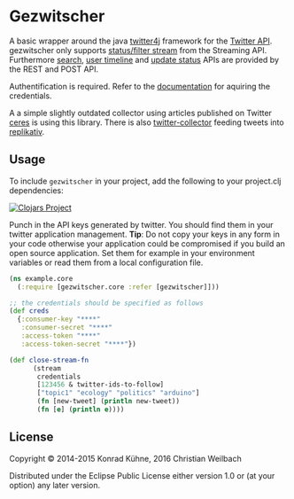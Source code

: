 # Gezwitscher

A basic wrapper around the java [twitter4j](http://twitter4j.org/en/index.html) framework for the [Twitter API](https://dev.twitter.com/docs). gezwitscher only supports [status/filter stream](https://dev.twitter.com/streaming/reference/post/statuses/filter) from the Streaming API. Furthermore [search](https://dev.twitter.com/rest/reference/get/search/tweets), [user timeline](https://dev.twitter.com/rest/reference/get/statuses/user_timeline) and [update status](https://dev.twitter.com/rest/reference/post/statuses/update) APIs are provided by the REST and POST API.

Authentification is required. Refer to the [documentation](https://dev.twitter.com/docs/auth/using-oauth) for aquiring the credentials.

A a simple slightly outdated collector using articles published on Twitter [ceres](https://github.com/kordano/ceres) is using this library. There is also [twitter-collector](https://github.com/replikativ/twitter-collector) feeding tweets into [replikativ](https://github.com/replikativ/replikativ).

## Usage

To include `gezwitscher` in your project, add the following to your project.clj dependencies:

[![Clojars Project](http://clojars.org/io.replikativ/gezwitscher/latest-version.svg)](http://clojars.org/io.replikativ/konserve)



Punch in the API keys generated by twitter. You should find them in your twitter application management. **Tip**: Do not copy your keys in any form in your code otherwise your application could be compromised if you build an open source application. Set them for example in your environment variables or read them from a local configuration file.

```clojure
(ns example.core
  (:require [gezwitscher.core :refer [gezwitscher]]))

;; the credentials should be specified as follows
(def creds
  {:consumer-key "****" 
   :consumer-secret "****"
   :access-token "****"
   :access-token-secret "****"})

(def close-stream-fn
      (stream
       credentials
       [123456 & twitter-ids-to-follow]
       ["topic1" "ecology" "politics" "arduino"]
       (fn [new-tweet] (println new-tweet))
       (fn [e] (println e))))
```

## License

Copyright © 2014-2015 Konrad Kühne, 2016 Christian Weilbach

Distributed under the Eclipse Public License either version 1.0 or (at
your option) any later version.

